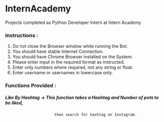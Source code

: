 # InternAcademy
Projects completed as Python Developer Intern at Intern Academy

### Instructions :
1. Do not close the Browser window while running the Bot.
2. You should have stable Internet Connection.
3. You should have Chrome Browser installed on the System.
4. Please enter input in the required format as instructed.
5. Enter only numbers where required, not any string or float.  
6. Enter username or usernames in lowercase only.

### Functions Provided :
##### Like By Hashtag -> This function takes a <b>Hashtag</b> and Number of pots to be liked,
                          then search for hashtag on Instagram.
                          
